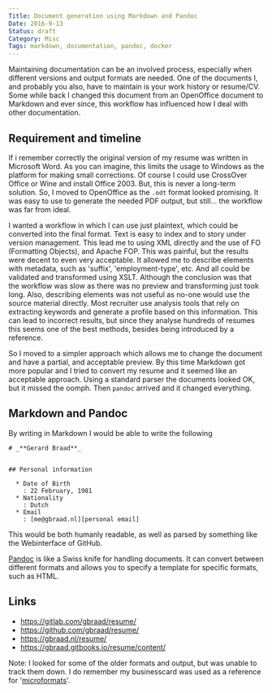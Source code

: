 ```yaml
---
Title: Document generation using Markdown and Pandoc
Date: 2016-9-13
Status: draft
Category: Misc
Tags: markdown, documentation, pandoc, docker
---
```


Maintaining documentation can be an involved process,  especially when different versions and output formats are needed.  One of the documents I, and probably you also, have to maintain is your work history or resume/CV.  Some while back I changed this document from an OpenOffice document to Markdown and ever since,  this workflow has influenced how I deal with other documentation.


## Requirement and timeline
If i remember correctly the original version of my resume was written in Microsoft Word. As you can imagine, this limits the usage to Windows as the platform for making small corrections. Of course I could use CrossOver Office or Wine and install Office 2003. But, this is never a long-term solution.  So, I moved to OpenOffice as the `.odt` format looked promising. It was easy to use to generate the needed PDF output, but still... the workflow was  far from ideal.

I wanted a workflow in which I can use just plaintext, which could be converted into the final format. Text is easy to index and to story under version management. This lead me to using XML directly and the use of FO (Formatting Objects), and Apache FOP. This was painful, but the results were decent to even very acceptable. It allowed me to describe elements with metadata, such as 'suffix', 'employment-type', etc. And all could be validated and transformed using XSLT. Although the conclusion was that the workflow was slow as there was no preview and transforming just took long. Also, describing elements was not useful as no-one would use the source material directly. Most recruiter use analysis tools that rely on extracting keywords and generate  a profile based on this information. This can lead to incorrect results, but since they analyse hundreds of resumes this seems one of the best methods, besides being introduced by a reference.

So I moved to a simpler approach which allows me to change the document and have a partial, and acceptable  preview. By this time Markdown got more popular and I tried to convert my resume and it seemed like an acceptable approach. Using a standard parser the documents looked OK, but it missed the oomph. Then `pandoc` arrived and it changed everything.


## Markdown and Pandoc
By writing in Markdown I would be able to write the following

```
# _**Gerard Braad**_


## Personal information

  * Date of Birth
    : 22 February, 1981
  * Nationality
    : Dutch
  * Email
    : [me@gbraad.nl][personal email]
```

This would be both humanly readable, as well as parsed by something like the Webinterface of GitHub.

[Pandoc](http://pandoc.org/) is like a Swiss knife for handling documents. It can convert between different formats and allows you to specify a template for specific formats, such as HTML.


## Links

  * https://gitlab.com/gbraad/resume/
  * https://github.com/gbraad/resume/
  * https://gbraad.nl/resume/
  * https://gbraad.gitbooks.io/resume/content/


Note: I looked for some of the older formats and output, but was unable to track them down. I do remember my businesscard was used as a reference for '[microformats](http://microformats.org/wiki/selected-test-cases-from-the-web)'.
